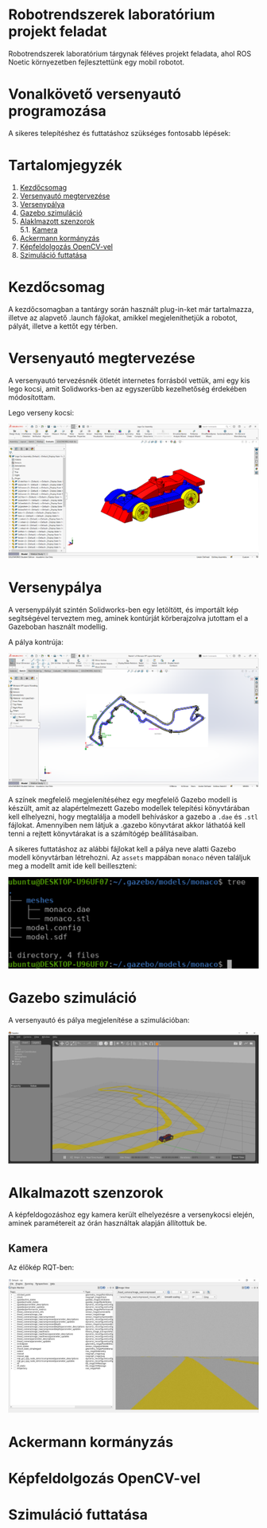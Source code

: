 [//]: # (Image References)

[image1]: ./assets/race_car_cad.png "Race car"
[image2]: ./assets/track_cad.png "Monaco track"
[image3]: ./assets/gazebo_model_tree.png "Gazebo model - Monaco"
[image4]: ./assets/Gazebo_sim.png "Gazebo szimuláció"
[image5]: ./assets/rqt_cam.png "Kamera kép - rqt"

# Robotrendszerek laboratórium projekt feladat
Robotrendszerek laboratórium tárgynak féléves projekt feladata, ahol ROS Noetic környezetben fejlesztettünk egy mobil robotot.

# Vonalkövető versenyautó programozása
A sikeres telepítéshez és futtatáshoz szükséges fontosabb lépések:

# Tartalomjegyzék
1. [Kezdőcsomag](#Kezdőcsomag)  
2. [Versenyautó megtervezése](#Versenyautó-megtervezése)
3. [Versenypálya](#Versenypálya)
4. [Gazebo szimuláció](#Gazebo-szimuláció)
5. [Alaklmazott szenzorok](#Alaklmazott-szenzorok)  
5.1. [Kamera](#Kamera)
6. [Ackermann kormányzás](#Ackerman-kormányzás)
7. [Képfeldolgozás OpenCV-vel](#Képfeldolgozás-OpenCV-vel])
8. [Szimuláció futtatása](#Szimuláció-futtatása)

# Kezdőcsomag
A kezdőcsomagban a tantárgy során használt plug-in-ket már tartalmazza, illetve az alapvető .launch fájlokat, amikkel megjeleníthetjük a robotot, pályát, illetve a kettőt egy térben.

# Versenyautó megtervezése
A versenyautó tervezésnék ötletét internetes forrásból vettük, ami egy kis lego kocsi, amit Solidworks-ben az egyszerűbb kezelhetőség érdekében módosítottam.

  Lego verseny kocsi: 

  ![alt text][image1] 

# Versenypálya
A versenypályát szintén Solidworks-ben egy letöltött, és importált kép segítségével terveztem meg, aminek kontúrját körberajzolva jutottam el a Gazeboban használt modellig. 

  A pálya kontrúja:

  ![alt text][image2] 

A színek megfelelő megjelenítéséhez egy megfelelő Gazebo modell is készült, amit az alapértelmezett Gazebo modellek telepítési könyvtárában kell elhelyezni, hogy megtalálja a modell behíváskor a gazebo a `.dae` és `.stl` fájlokat. Amennyiben nem látjuk a .gazebo könyvtárat akkor láthatóá kell tenni a rejtett könyvtárakat is a számítógép beállításaiban.


  A sikeres futtatáshoz az alábbi fájlokat kell a pálya neve alatti Gazebo modell  könyvtárban létrehozni. Az `assets` mappában `monaco` néven találjuk meg a modellt amit ide kell beilleszteni:

  ![alt text][image3]

# Gazebo szimuláció

  A versenyautó és pálya megjelenítése a szimulációban:

  ![alt text][image4]

# Alkalmazott szenzorok
A képfeldogozáshoz egy kamera került elhelyezésre a versenykocsi elején, aminek paramétereit az órán használtak alapján állítottuk be.

## Kamera
  Az élőkép RQT-ben:

  ![alt text][image5]

# Ackermann kormányzás

# Képfeldolgozás OpenCV-vel

# Szimuláció futtatása
